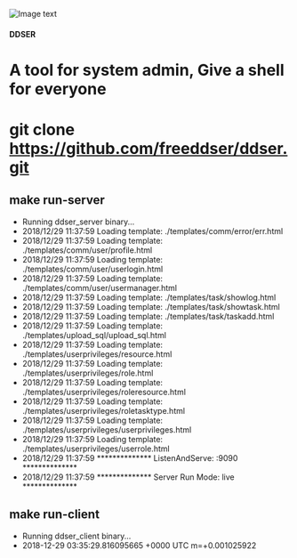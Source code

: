 ![Image text](https://github.com/freeddser/ddser/static/tpl/images/ddser.png)

#### DDSER
# A  tool for system admin, Give a shell for everyone
# git clone https://github.com/freeddser/ddser.git


## make run-server
* Running ddser_server binary...
* 2018/12/29 11:37:59 Loading template: ./templates/comm/error/err.html
* 2018/12/29 11:37:59 Loading template: ./templates/comm/user/profile.html
* 2018/12/29 11:37:59 Loading template: ./templates/comm/user/userlogin.html
* 2018/12/29 11:37:59 Loading template: ./templates/comm/user/usermanager.html
* 2018/12/29 11:37:59 Loading template: ./templates/task/showlog.html
* 2018/12/29 11:37:59 Loading template: ./templates/task/showtask.html
* 2018/12/29 11:37:59 Loading template: ./templates/task/taskadd.html
* 2018/12/29 11:37:59 Loading template: ./templates/upload_sql/upload_sql.html
* 2018/12/29 11:37:59 Loading template: ./templates/userprivileges/resource.html
* 2018/12/29 11:37:59 Loading template: ./templates/userprivileges/role.html
* 2018/12/29 11:37:59 Loading template: ./templates/userprivileges/roleresource.html
* 2018/12/29 11:37:59 Loading template: ./templates/userprivileges/roletasktype.html
* 2018/12/29 11:37:59 Loading template: ./templates/userprivileges/userprivileges.html
* 2018/12/29 11:37:59 Loading template: ./templates/userprivileges/userrole.html
* 2018/12/29 11:37:59 **************      ListenAndServe: :9090   **************
* 2018/12/29 11:37:59 **************      Server Run Mode: live   **************

## make run-client
* Running ddser_client binary...
* 2018-12-29 03:35:29.816095665 +0000 UTC m=+0.001025922

